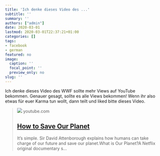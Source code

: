 ```yaml
---
title: 'Ich denke dieses Video des ...'
subtitle: ''
summary: ''
authors: ["admin"]
date: 2020-03-01
lastmod: 2020-03-01T22:37:21+01:00
categories: []
tags:
- facebook
- german
featured: no
image:
  caption: ''
  focal_point: ''
  preview_only: no
slug: ''
---
```

Ich denke dieses Video des WWF sollte mehr Views auf YouTube bekommen. Genauer gesagt, sollte es alle Views bekommen! Wenn ihr also etwas für euer Karma tun wollt, dann teilt und liked bitte dieses Video.
> [![](https://i.ytimg.com/vi/0Puv0Pss33M/maxresdefault.jpg)](https://www.youtube.com/watch?v=0Puv0Pss33M)
> youtube.com
> ## [How to Save Our Planet](https://www.youtube.com/watch?v=0Puv0Pss33M)
>
>It’s simple. Sir David Attenborough explains how humans can take charge of our future and save our planet.What is Our Planet?A Netflix original documentary s...


